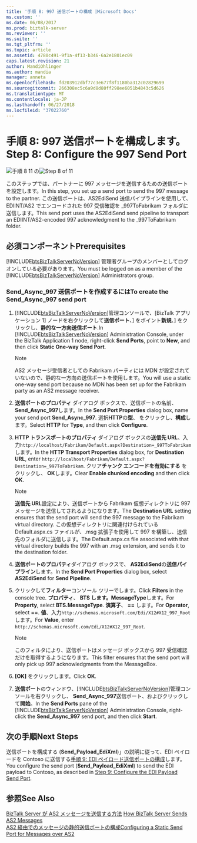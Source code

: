 ```yaml
---
title: '手順 8: 997 送信ポートの構成 |Microsoft Docs'
ms.custom: ''
ms.date: 06/08/2017
ms.prod: biztalk-server
ms.reviewer: ''
ms.suite: ''
ms.tgt_pltfrm: ''
ms.topic: article
ms.assetid: 4780c491-9f1a-4f13-b346-6a2e1801ec09
caps.latest.revision: 21
author: MandiOhlinger
ms.author: mandia
manager: anneta
ms.openlocfilehash: fd203912dbf77c3e677f8f1180ba312c02829699
ms.sourcegitcommit: 266308ec5c6a9d8d80ff298ee6051b4843c5d626
ms.translationtype: MT
ms.contentlocale: ja-JP
ms.lasthandoff: 06/27/2018
ms.locfileid: "37022760"
---
```

# <a name="step-8-configure-the-997-send-port"></a><span data-ttu-id="b3db9-102">手順 8: 997 送信ポートを構成します。</span><span class="sxs-lookup"><span data-stu-id="b3db9-102">Step 8: Configure the 997 Send Port</span></span>
<span data-ttu-id="b3db9-103">![手順 8 11 の](../core/media/tut-step8-of-11.gif "Tut_Step8_of_11")</span><span class="sxs-lookup"><span data-stu-id="b3db9-103">![Step 8 of 11](../core/media/tut-step8-of-11.gif "Tut_Step8_of_11")</span></span>  
  
 <span data-ttu-id="b3db9-104">このステップでは、パートナーに 997 メッセージを送信するための送信ポートを設定します。</span><span class="sxs-lookup"><span data-stu-id="b3db9-104">In this step, you set up a send port to send the 997 message to the partner.</span></span> <span data-ttu-id="b3db9-105">この送信ポートは、AS2EdiSend 送信パイプラインを使用して、EDIINT/AS2 でエンコードされた 997 受信確認を _997ToFabrikam フォルダに送信します。</span><span class="sxs-lookup"><span data-stu-id="b3db9-105">This send port uses the AS2EdiSend send pipeline to transport an EDIINT/AS2-encoded 997 acknowledgment to the _997ToFabrikam folder.</span></span>  
  
## <a name="prerequisites"></a><span data-ttu-id="b3db9-106">必須コンポーネント</span><span class="sxs-lookup"><span data-stu-id="b3db9-106">Prerequisites</span></span>  
 <span data-ttu-id="b3db9-107">[!INCLUDE[btsBizTalkServerNoVersion](../includes/btsbiztalkservernoversion-md.md)] 管理者グループのメンバーとしてログオンしている必要があります。</span><span class="sxs-lookup"><span data-stu-id="b3db9-107">You must be logged on as a member of the [!INCLUDE[btsBizTalkServerNoVersion](../includes/btsbiztalkservernoversion-md.md)] Administrators group.</span></span>  
  
### <a name="to-create-the-sendasync997-send-port"></a><span data-ttu-id="b3db9-108">Send_Async_997 送信ポートを作成するには</span><span class="sxs-lookup"><span data-stu-id="b3db9-108">To create the Send_Async_997 send port</span></span>  
  
1. <span data-ttu-id="b3db9-109">[!INCLUDE[btsBizTalkServerNoVersion](../includes/btsbiztalkservernoversion-md.md)]管理コンソールで、[BizTalk アプリケーション 1] ノードを右クリックして**送信ポート**、] をポイント**新規**、] をクリックし、**静的な一方向送信ポート**.</span><span class="sxs-lookup"><span data-stu-id="b3db9-109">In [!INCLUDE[btsBizTalkServerNoVersion](../includes/btsbiztalkservernoversion-md.md)] Administration Console, under the BizTalk Application 1 node, right-click **Send Ports**, point to **New**, and then click **Static One-way Send Port**.</span></span>  
  
   > [!NOTE]
   >  <span data-ttu-id="b3db9-110">AS2 メッセージ受信者としての Fabrikam パーティには MDN が設定されていないので、静的な一方向の送信ポートを使用します。</span><span class="sxs-lookup"><span data-stu-id="b3db9-110">You will use a static one-way send port because no MDN has been set up for the Fabrikam party as an AS2 message receiver.</span></span>  
  
2. <span data-ttu-id="b3db9-111">**送信ポートのプロパティ** ダイアログ ボックスで、送信ポートの名前、 **Send_Async_997**します。</span><span class="sxs-lookup"><span data-stu-id="b3db9-111">In the **Send Port Properties** dialog box, name your send port **Send_Async_997**.</span></span> <span data-ttu-id="b3db9-112">選択**HTTP**の**型**、 をクリックし、**構成**します。</span><span class="sxs-lookup"><span data-stu-id="b3db9-112">Select **HTTP** for **Type**, and then click **Configure**.</span></span>  
  
3. <span data-ttu-id="b3db9-113">**HTTP トランスポートのプロパティ** ダイアログ ボックスの**送信先 URL**、入力`http://localhost/Fabrikam/Default.aspx?Destination=_997ToFabrikam`します。</span><span class="sxs-lookup"><span data-stu-id="b3db9-113">In the **HTTP Transport Properties** dialog box, for **Destination URL**, enter `http://localhost/Fabrikam/Default.aspx?Destination=_997ToFabrikam`.</span></span> <span data-ttu-id="b3db9-114">クリア**チャンク エンコードを有効にする** をクリックし、 **OK**します。</span><span class="sxs-lookup"><span data-stu-id="b3db9-114">Clear **Enable chunked encoding** and then click **OK**.</span></span>  
  
   > [!NOTE]
   >  <span data-ttu-id="b3db9-115">**送信先 URL**設定により、送信ポートから Fabrikam 仮想ディレクトリに 997 メッセージを送信してされるようになります。</span><span class="sxs-lookup"><span data-stu-id="b3db9-115">The **Destination URL** setting ensures that the send port will send the 997 message to the Fabrikam virtual directory.</span></span> <span data-ttu-id="b3db9-116">この仮想ディレクトリに関連付けられている Default.aspx.cs ファイルが、.msg 拡張子を使用して 997 を構築し、送信先のフォルダに送信します。</span><span class="sxs-lookup"><span data-stu-id="b3db9-116">The Default.aspx.cs file associated with that virtual directory builds the 997 with an .msg extension, and sends it to the destination folder.</span></span>  
  
4. <span data-ttu-id="b3db9-117">**送信ポートのプロパティ**ダイアログ ボックスで、 **AS2EdiSend**の**送信パイプライン**します。</span><span class="sxs-lookup"><span data-stu-id="b3db9-117">In the **Send Port Properties** dialog box, select **AS2EdiSend** for **Send Pipeline**.</span></span>  
  
5. <span data-ttu-id="b3db9-118">クリックして**フィルター**コンソール ツリーでします。</span><span class="sxs-lookup"><span data-stu-id="b3db9-118">Click **Filters** in the console tree.</span></span> <span data-ttu-id="b3db9-119">**プロパティ**、 **BTS します。MessageType**します。</span><span class="sxs-lookup"><span data-stu-id="b3db9-119">For **Property**, select **BTS.MessageType**.</span></span> <span data-ttu-id="b3db9-120">**演算子**、  **==** します。</span><span class="sxs-lookup"><span data-stu-id="b3db9-120">For **Operator**, select **==**.</span></span> <span data-ttu-id="b3db9-121">**値**、入力`http://schemas.microsoft.com/Edi/X12#X12_997_Root`します。</span><span class="sxs-lookup"><span data-stu-id="b3db9-121">For **Value**, enter `http://schemas.microsoft.com/Edi/X12#X12_997_Root`.</span></span>  
  
   > [!NOTE]
   >  <span data-ttu-id="b3db9-122">このフィルタにより、送信ポートはメッセージ ボックスから 997 受信確認だけを取得するようになります。</span><span class="sxs-lookup"><span data-stu-id="b3db9-122">This filter ensures that the send port will only pick up 997 acknowledgments from the MessageBox.</span></span>  
  
6. <span data-ttu-id="b3db9-123">**[OK]** をクリックします。</span><span class="sxs-lookup"><span data-stu-id="b3db9-123">Click **OK**.</span></span>  
  
7. <span data-ttu-id="b3db9-124">**送信ポート**のウィンドウ、[!INCLUDE[btsBizTalkServerNoVersion](../includes/btsbiztalkservernoversion-md.md)]管理コンソールを右クリックし、 **Send_Async_997**送信ポート、およびクリックして**開始**。</span><span class="sxs-lookup"><span data-stu-id="b3db9-124">In the **Send Ports** pane of the [!INCLUDE[btsBizTalkServerNoVersion](../includes/btsbiztalkservernoversion-md.md)] Administration Console, right-click the **Send_Async_997** send port, and then click **Start**.</span></span>  
  
## <a name="next-steps"></a><span data-ttu-id="b3db9-125">次の手順</span><span class="sxs-lookup"><span data-stu-id="b3db9-125">Next Steps</span></span>  
 <span data-ttu-id="b3db9-126">送信ポートを構成する (**Send_Payload_EdiXml**)」の説明に従って、EDI ペイロードを Contoso に送信する[手順 9: EDI ペイロード送信ポートの構成](../core/step-9-configure-the-edi-payload-send-port.md)します。</span><span class="sxs-lookup"><span data-stu-id="b3db9-126">You configure the send port (**Send_Payload_EdiXml**) to send the EDI payload to Contoso, as described in [Step 9: Configure the EDI Payload Send Port](../core/step-9-configure-the-edi-payload-send-port.md).</span></span>  
  
## <a name="see-also"></a><span data-ttu-id="b3db9-127">参照</span><span class="sxs-lookup"><span data-stu-id="b3db9-127">See Also</span></span>  
 <span data-ttu-id="b3db9-128">[BizTalk Server が AS2 メッセージを送信する方法](../core/how-biztalk-server-sends-as2-messages.md) </span><span class="sxs-lookup"><span data-stu-id="b3db9-128">[How BizTalk Server Sends AS2 Messages](../core/how-biztalk-server-sends-as2-messages.md) </span></span>  
 [<span data-ttu-id="b3db9-129">AS2 経由でのメッセージの静的送信ポートの構成</span><span class="sxs-lookup"><span data-stu-id="b3db9-129">Configuring a Static Send Port for Messages over AS2</span></span>](../core/configuring-a-static-send-port-for-messages-over-as2.md)